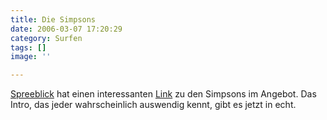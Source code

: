 ```yaml
---
title: Die Simpsons
date: 2006-03-07 17:20:29
category: Surfen
tags: []
image: ''

---
```


[Spreeblick](http://www.spreeblick.com/) hat einen interessanten [Link](http://www.spreeblick.com/2006/03/06/simpsons-in-echt) zu den Simpsons im Angebot. Das Intro, das jeder wahrscheinlich auswendig kennt, gibt es jetzt in echt.
